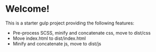 # Welcome!

This is a starter gulp project providing the following features:

* Pre-process SCSS, minify and concatenate css, move to dist/css
* Move index.html to dist/index.html
* Minify and concatenate js, move to dist/js

